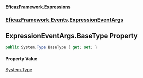 #### [EficazFramework.Expressions](EficazFrameworkExpressions.md 'EficazFramework Expressions')
### [EficazFramework.Events](EficazFrameworkExpressions.md#EficazFramework.Events 'EficazFramework.Events').[ExpressionEventArgs](EficazFramework.Events/ExpressionEventArgs.md 'EficazFramework.Events.ExpressionEventArgs')

## ExpressionEventArgs.BaseType Property

```csharp
public System.Type BaseType { get; set; }
```

#### Property Value
[System.Type](https://docs.microsoft.com/en-us/dotnet/api/System.Type 'System.Type')